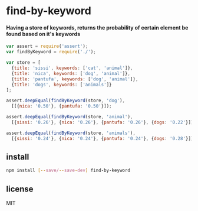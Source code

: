 # find-by-keyword

#### Having a store of keywords, returns the probability of certain element be found based on it's keywords

```js
var assert = require('assert');
var findByKeyword = require('./');

var store = [
  {title: 'sissi', keywords: ['cat', 'animal']},
  {title: 'nica', keywords: ['dog', 'animal']},
  {title: 'pantufa', keywords: ['dog', 'animal']},
  {title: 'dogs', keywords: ['animals']}
];

assert.deepEqual(findByKeyword(store, 'dog'),
  [[{nica: '0.50'}, {pantufa: '0.50'}]);

assert.deepEqual(findByKeyword(store, 'animal'),
  [{sissi: '0.26'}, {nica: '0.26'}, {pantufa: '0.26'}, {dogs: '0.22'}]);

assert.deepEqual(findByKeyword(store, 'animals'),
  [{sissi: '0.24'}, {nica: '0.24'}, {pantufa: '0.24'}, {dogs: '0.28'}]);

```

## install

```bash
npm install [--save/--save-dev] find-by-keyword
```

## license

MIT
